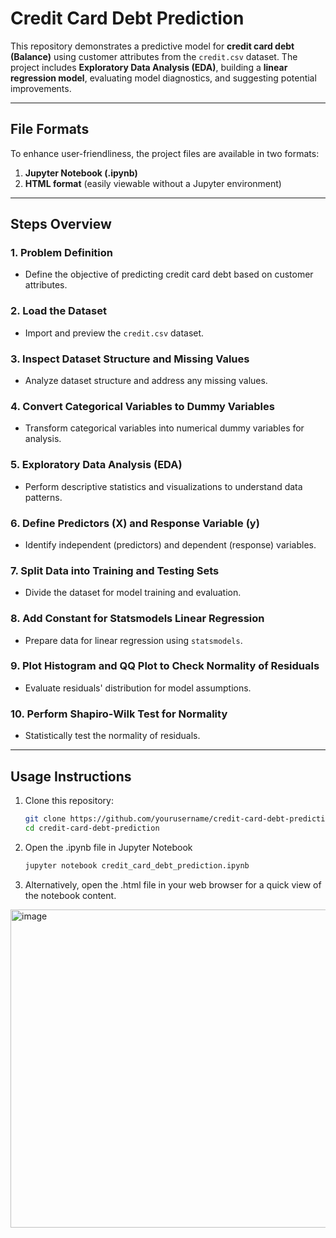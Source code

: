 # **Credit Card Debt Prediction**

This repository demonstrates a predictive model for **credit card debt (Balance)** using customer attributes from the `credit.csv` dataset. The project includes **Exploratory Data Analysis (EDA)**, building a **linear regression model**, evaluating model diagnostics, and suggesting potential improvements.

---

## **File Formats**

To enhance user-friendliness, the project files are available in two formats:
1. **Jupyter Notebook (.ipynb)**
2. **HTML format** (easily viewable without a Jupyter environment)

---

## **Steps Overview**

### 1. **Problem Definition**
   - Define the objective of predicting credit card debt based on customer attributes.

### 2. **Load the Dataset**
   - Import and preview the `credit.csv` dataset.

### 3. **Inspect Dataset Structure and Missing Values**
   - Analyze dataset structure and address any missing values.

### 4. **Convert Categorical Variables to Dummy Variables**
   - Transform categorical variables into numerical dummy variables for analysis.

### 5. **Exploratory Data Analysis (EDA)**
   - Perform descriptive statistics and visualizations to understand data patterns.

### 6. **Define Predictors (X) and Response Variable (y)**
   - Identify independent (predictors) and dependent (response) variables.

### 7. **Split Data into Training and Testing Sets**
   - Divide the dataset for model training and evaluation.

### 8. **Add Constant for Statsmodels Linear Regression**
   - Prepare data for linear regression using `statsmodels`.

### 9. **Plot Histogram and QQ Plot to Check Normality of Residuals**
   - Evaluate residuals' distribution for model assumptions.

### 10. **Perform Shapiro-Wilk Test for Normality**
   - Statistically test the normality of residuals.

---

## **Usage Instructions**

1. Clone this repository:
   ```bash
   git clone https://github.com/yourusername/credit-card-debt-prediction.git
   cd credit-card-debt-prediction

2. Open the .ipynb file in Jupyter Notebook
   ```bash
   jupyter notebook credit_card_debt_prediction.ipynb

3. Alternatively, open the .html file in your web browser for a quick view of the notebook content.


<img width="509" alt="image" src="https://github.com/user-attachments/assets/ba64b0e8-bf42-4532-a935-02ee50cadcb8" />


